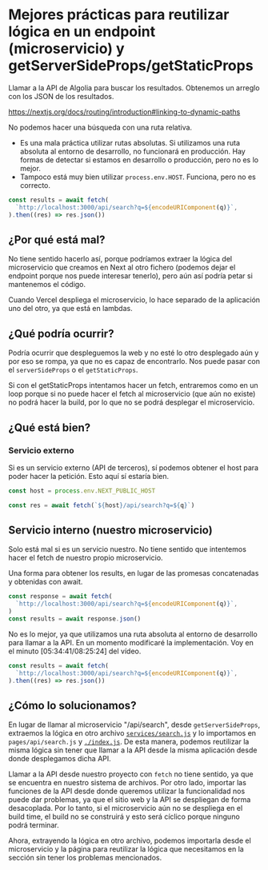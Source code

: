 # Mejores prácticas para reutilizar lógica en un endpoint (microservicio) y getServerSideProps/getStaticProps

Llamar a la API de Algolia para buscar los resultados. Obtenemos un arreglo con
los JSON de los resultados.

https://nextjs.org/docs/routing/introduction#linking-to-dynamic-paths

No podemos hacer una búsqueda con una ruta relativa.

- Es una mala práctica utilizar rutas absolutas. Si utilizamos una ruta absoluta
  al entorno de desarrollo, no funcionará en producción. Hay formas de detectar
  si estamos en desarrollo o producción, pero no es lo mejor.
- Tampoco está muy bien utilizar `process.env.HOST`. Funciona, pero no es
  correcto.

```js
const results = await fetch(
  `http://localhost:3000/api/search?q=${encodeURIComponent(q)}`,
).then((res) => res.json())
```

## ¿Por qué está mal?

No tiene sentido hacerlo así, porque podríamos extraer la lógica del
microservicio que creamos en Next al otro fichero (podemos dejar el endpoint
porque nos puede interesar tenerlo), pero aún así podría petar si mantenemos el
código.

Cuando Vercel despliega el microservicio, lo hace separado de la aplicación uno
del otro, ya que está en lambdas.

## ¿Qué podría ocurrir?

Podría ocurrir que despleguemos la web y no esté lo otro desplegado aún y por
eso se rompa, ya que no es capaz de encontrarlo. Nos puede pasar con el
`serverSideProps` o el `getStaticProps`.

Si con el getStaticProps intentamos hacer un fetch, entraremos como en un loop
porque si no puede hacer el fetch al microservicio (que aún no existe) no podrá
hacer la build, por lo que no se podrá desplegar el microservicio.

## ¿Qué está bien?

### Servicio externo

Si es un servicio externo (API de terceros), sí podemos obtener el host para
poder hacer la petición. Esto aquí sí estaría bien.

```js
const host = process.env.NEXT_PUBLIC_HOST

const res = await fetch(`${host}/api/search?q=${q}`)
```

## Servicio interno (nuestro microservicio)

Solo está mal si es un servicio nuestro. No tiene sentido que intentemos hacer
el fetch de nuestro propio microservicio.

Una forma para obtener los results, en lugar de las promesas concatenadas y
obtenidas con await.

```js
const response = await fetch(
  `http://localhost:3000/api/search?q=${encodeURIComponent(q)}`,
)
const results = await response.json()
```

No es lo mejor, ya que utilizamos una ruta absoluta al entorno de desarrollo
para llamar a la API. En un momento modificaré la implementación. Voy en el
minuto [05:34:41/08:25:24] del vídeo.

```js
const results = await fetch(
  `http://localhost:3000/api/search?q=${encodeURIComponent(q)}`,
).then((res) => res.json())
```

## ¿Cómo lo solucionamos?

En lugar de llamar al microservicio "/api/search", desde `getServerSideProps`,
extraemos la lógica en otro archivo
[`services/search.js`](./../../services/search.js) y lo importamos en
`pages/api/search.js` y [`./index.js`](index.js). De esta manera, podemos
reutilizar la misma lógica sin tener que llamar a la API desde la misma
aplicación desde donde desplegamos dicha API.

Llamar a la API desde nuestro proyecto con `fetch` no tiene sentido, ya que se
encuentra en nuestro sistema de archivos. Por otro lado, importar las funciones
de la API desde donde queremos utilizar la funcionalidad nos puede dar
problemas, ya que el sitio web y la API se despliegan de forma desacoplada. Por
lo tanto, si el microservicio aún no se despliega en el build time, el build no
se construirá y esto será cíclico porque ninguno podrá terminar.

Ahora, extrayendo la lógica en otro archivo, podemos importarla desde el
microservicio y la página para reutilizar la lógica que necesitamos en la
sección sin tener los problemas mencionados.
